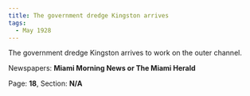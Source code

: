 ```yaml
---  
title: The government dredge Kingston arrives  
tags:  
  - May 1928  
---  
```

  
The government dredge Kingston arrives to work on the outer channel.  
  
Newspapers: **Miami Morning News or The Miami Herald**  
  
Page: **18**, Section: **N/A** 
